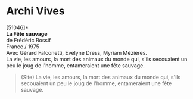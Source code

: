 # Archi Vives

[51046]*  
**La Fête sauvage**  
de Frédéric Rossif  
France / 1975  
Avec Gérard Falconetti, Evelyne Dress, Myriam Mézières.  
La vie, les amours, la mort des animaux du monde qui, s'ils secouaient un peu le joug de l'homme, entameraient une fête sauvage.

> (Site) La vie, les amours, la mort des animaux du monde qui, s'ils secouaient un peu le joug de l'homme, entameraient une fête sauvage.

